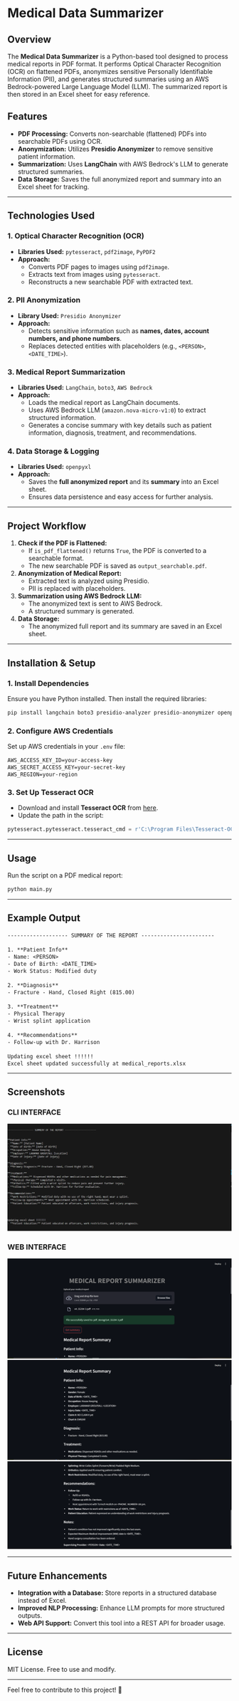 # Medical Data Summarizer

## Overview

The **Medical Data Summarizer** is a Python-based tool designed to process medical reports in PDF format. It performs Optical Character Recognition (OCR) on flattened PDFs, anonymizes sensitive Personally Identifiable Information (PII), and generates structured summaries using an AWS Bedrock-powered Large Language Model (LLM). The summarized report is then stored in an Excel sheet for easy reference.

## Features

- **PDF Processing:** Converts non-searchable (flattened) PDFs into searchable PDFs using OCR.
- **Anonymization:** Utilizes **Presidio Anonymizer** to remove sensitive patient information.
- **Summarization:** Uses **LangChain** with AWS Bedrock's LLM to generate structured summaries.
- **Data Storage:** Saves the full anonymized report and summary into an Excel sheet for tracking.

---

## **Technologies Used**

### **1. Optical Character Recognition (OCR)**

- **Libraries Used:** `pytesseract`, `pdf2image`, `PyPDF2`
- **Approach:**
  - Converts PDF pages to images using `pdf2image`.
  - Extracts text from images using `pytesseract`.
  - Reconstructs a new searchable PDF with extracted text.

### **2. PII Anonymization**

- **Library Used:** `Presidio Anonymizer`
- **Approach:**
  - Detects sensitive information such as **names, dates, account numbers, and phone numbers**.
  - Replaces detected entities with placeholders (e.g., `<PERSON>`, `<DATE_TIME>`).

### **3. Medical Report Summarization**

- **Libraries Used:** `LangChain`, `boto3`, `AWS Bedrock`
- **Approach:**
  - Loads the medical report as LangChain documents.
  - Uses AWS Bedrock LLM (`amazon.nova-micro-v1:0`) to extract structured information.
  - Generates a concise summary with key details such as patient information, diagnosis, treatment, and recommendations.

### **4. Data Storage & Logging**

- **Libraries Used:** `openpyxl`
- **Approach:**
  - Saves the **full anonymized report** and its **summary** into an Excel sheet.
  - Ensures data persistence and easy access for further analysis.

---

## **Project Workflow**

1. **Check if the PDF is Flattened:**
   - If `is_pdf_flattened()` returns `True`, the PDF is converted to a searchable format.
   - The new searchable PDF is saved as `output_searchable.pdf`.
2. **Anonymization of Medical Report:**
   - Extracted text is analyzed using Presidio.
   - PII is replaced with placeholders.
3. **Summarization using AWS Bedrock LLM:**
   - The anonymized text is sent to AWS Bedrock.
   - A structured summary is generated.
4. **Data Storage:**
   - The anonymized full report and its summary are saved in an Excel sheet.

---

## **Installation & Setup**

### **1. Install Dependencies**

Ensure you have Python installed. Then install the required libraries:

```sh
pip install langchain boto3 presidio-analyzer presidio-anonymizer openpyxl pytesseract pdf2image PyPDF2
```

### **2. Configure AWS Credentials**

Set up AWS credentials in your `.env` file:

```env
AWS_ACCESS_KEY_ID=your-access-key
AWS_SECRET_ACCESS_KEY=your-secret-key
AWS_REGION=your-region
```

### **3. Set Up Tesseract OCR**

- Download and install **Tesseract OCR** from [here](https://github.com/tesseract-ocr/tesseract).
- Update the path in the script:

```python
pytesseract.pytesseract.tesseract_cmd = r'C:\Program Files\Tesseract-OCR\tesseract.exe'
```

---

## **Usage**

Run the script on a PDF medical report:

```sh
python main.py
```

---

## **Example Output**

```plaintext
------------------- SUMMARY OF THE REPORT -----------------------

1. **Patient Info**
- Name: <PERSON>
- Date of Birth: <DATE_TIME>
- Work Status: Modified duty

2. **Diagnosis**
- Fracture - Hand, Closed Right (815.00)

3. **Treatment**
- Physical Therapy
- Wrist splint application

4. **Recommendations**
- Follow-up with Dr. Harrison

Updating excel sheet !!!!!!
Excel sheet updated successfully at medical_reports.xlsx
```

---

## **Screenshots**

### **CLI INTERFACE**

![CLI INTERFACE](assets/image.png)

### **WEB INTERFACE**

![WEB INTERFACE](assets/I1.png)
![WEB INTERFACE](assets/I2.png)
![WEB INTERFACE](assets/I3.png)

---

## **Future Enhancements**

- **Integration with a Database:** Store reports in a structured database instead of Excel.
- **Improved NLP Processing:** Enhance LLM prompts for more structured outputs.
- **Web API Support:** Convert this tool into a REST API for broader usage.

---

## **License**

MIT License. Free to use and modify.

---

Feel free to contribute to this project! 🚀
